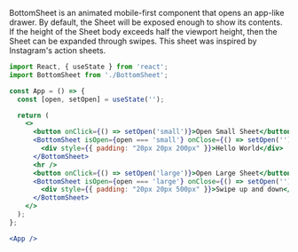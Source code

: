 BottomSheet is an animated mobile-first component that opens an app-like drawer. 
By default, the Sheet will be exposed enough to show its contents.
If the height of the Sheet body exceeds half the viewport height, then the Sheet can be expanded through swipes.
This sheet was inspired by Instagram's action sheets.

```jsx
import React, { useState } from 'react';
import BottomSheet from './BottomSheet';

const App = () => {
  const [open, setOpen] = useState('');

  return (
    <>
      <button onClick={() => setOpen('small')}>Open Small Sheet</button>
      <BottomSheet isOpen={open === 'small'} onClose={() => setOpen('')}>
        <div style={{ padding: "20px 20px 200px" }}>Hello World</div>
      </BottomSheet>
      <hr />
      <button onClick={() => setOpen('large')}>Open Large Sheet</button>
      <BottomSheet isOpen={open === 'large'} onClose={() => setOpen('')}>
        <div style={{ padding: "20px 20px 500px" }}>Swipe up and down</div>
      </BottomSheet>
    </>
  );
};

<App />
```